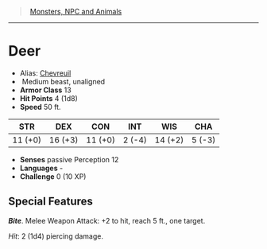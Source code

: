 ﻿> [Monsters, NPC and Animals](srd_monsters.md)

---

# Deer

- Alias: [Chevreuil](hd_monsters_chevreuil.md)
-  Medium beast, unaligned
- **Armor Class** 13
- **Hit Points** 4 (1d8)
- **Speed** 50 ft.

|STR|DEX|CON|INT|WIS|CHA|
|---|---|---|---|---|---|
|11 (+0)|16 (+3)|11 (+0)| 2 (-4)|14 (+2)| 5 (-3)|

- **Senses** passive Perception 12
- **Languages** -
- **Challenge** 0 (10 XP)

## Special Features

**_Bite_**. Melee Weapon Attack: +2 to hit, reach 5 ft., one target.

_Hit_: 2 (1d4) piercing damage.

